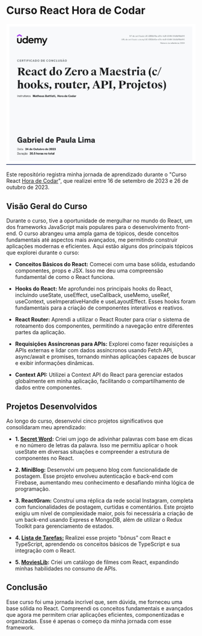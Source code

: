 # Curso React Hora de Codar
<p align="center">
    <img src="https://github.com/GabrielLima5/curso-react/blob/main/certificado/certificate.png?raw=true" alt="Certificado Curso React Hora de Codar">
</p>
Este repositório registra minha jornada de aprendizado durante o "Curso React <a href="https://horadecodar.com.br/">Hora de Codar</a>", que realizei entre 16 de setembro de 2023 e 26 de outubro de 2023.

## Visão Geral do Curso
Durante o curso, tive a oportunidade de mergulhar no mundo do React, um dos frameworks JavaScript mais populares para o desenvolvimento front-end. O curso abrangeu uma ampla gama de tópicos, desde conceitos fundamentais até aspectos mais avançados, me permitindo construir aplicações modernas e eficientes. Aqui estão alguns dos principais tópicos que explorei durante o curso:

* **Conceitos Básicos do React:** Comecei com uma base sólida, estudando componentes, props e JSX. Isso me deu uma compreensão fundamental de como o React funciona.

* **Hooks do React:** Me aprofundei nos principais hooks do React, incluindo useState, useEffect, useCallback, useMemo, useRef, useContext, useImperativeHandle e useLayoutEffect. Esses hooks foram fundamentais para a criação de componentes interativos e reativos.

* **React Router:** Aprendi a utilizar o React Router para criar o sistema de roteamento dos componentes, permitindo a navegação entre diferentes partes da aplicação.

* **Requisições Assíncronas para APIs:** Explorei como fazer requisições a APIs externas e lidar com dados assíncronos usando Fetch API, async/await e promises, tornando minhas aplicações capazes de buscar e exibir informações dinâmicas.

* **Context API:** Utilizei a Context API do React para gerenciar estados globalmente em minha aplicação, facilitando o compartilhamento de dados entre componentes.

## Projetos Desenvolvidos
Ao longo do curso, desenvolvi cinco projetos significativos que consolidaram meu aprendizado:

* **1. <a href="https://github.com/GabrielLima5/secret-word">Secret Word</a>:** Criei um jogo de adivinhar palavras com base em dicas e no número de letras da palavra. Isso me permitiu aplicar o hook useState em diversas situações e compreender a estrutura de componentes no React.

* **2. MiniBlog:** Desenvolvi um pequeno blog com funcionalidade de postagem. Esse projeto envolveu autenticação e back-end com Firebase, aumentando meu conhecimento e desafiando minha lógica de programação.

* **3. ReactGram:** Construí uma réplica da rede social Instagram, completa com funcionalidades de postagem, curtidas e comentários. Este projeto exigiu um nível de complexidade maior, pois foi necessária a criação de um back-end usando Express e MongoDB, além de utilizar o Redux Toolkit para gerenciamento de estados.

* **4. <a href="https://github.com/GabrielLima5/todo-list">Lista de Tarefas:</a>** Realizei esse projeto "bônus" com React e TypeScript, aprendendo os conceitos básicos de TypeScript e sua integração com o React.

* **5. <a href="https://github.com/GabrielLima5/movies-lib">MoviesLib</a>:** Criei um catálogo de filmes com React, expandindo minhas habilidades no consumo de APIs.

## Conclusão
Esse curso foi uma jornada incrível que, sem dúvida, me forneceu uma base sólida no React. Compreendi os conceitos fundamentais e avançados que agora me permitem criar aplicações eficientes, componentizadas e organizadas. Esse é apenas o começo da minha jornada com esse framework.